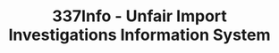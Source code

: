 ---
layout: default
bigquery: https://console.cloud.google.com/bigquery?p=patents-public-data&d=usitc_investigations&page=dataset&project=sheets-management-319211
citation: US International Trade Commission 337Info Unfair Import Investigations Information
  System
contributors: US International Trade Comission
cost: None
description: US International Trade Commission 337Info Unfair Import Investigations
  Information System contains data on investigations done under Section 337. Section
  337 declares the infringement of certain statutory intellectual property rights
  and other forms of unfair competition in import trade to be unlawful practices.
  Most Section 337 investigations involve allegations of patent or registered trademark
  infringement.
documentation: FAQ and tutorial available on the site
last_edit: 04/12/2022, 06:02:34
location: https://pubapps2.usitc.gov/337external/
maintained_by: US International Trade Comission
schema_fields:
- respondent
- dateComplaintFiled
- actualStartDateEvidHear
- internalRemand
- investigationNo
- ouiiAttorney
- publication_number
- scheduledEndDateEvidHear
- finalIdOnViolationIssue
- trademarkNumbers
- htsNumbers
- gcAttorney
- startDateMarkmanHearing
- finalDetViolation
- currentActiveALJ
- docketNo
- targetDate
- copyrightNumbers
- investigationType
- currentStatus
- issueDateOtherNonFinal
- invUnfairAct
- markmanHearing
- teoReliefGranted
- dateCreated
- endDateMarkmanHearing
- lastUpdated
- title
- teoProceedingInvolved
- finalDetNoViolation
- investigationTermDate
- teoIdDueDate
- ouiiParticipation
- patentNumbers
- teoIdIssueDate
- dateOfPublicationFrNotice
- scheduledStartDateEvidHear
- cafcAppeals
- actualEndDateEvidHear
- finalIdOnViolationDue
- patentNumber
- aljAssigned
- complainant
- id
shortname: unfair_import_investigations
tags:
- import
- legal
- trade
timeframe: 2008-2021 (prior to 2008 downloadable as a JSON file)
title: 337Info - Unfair Import Investigations Information System
uuid: 2721f5ec-e599-4890-9265-9706719fc71e
---
